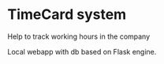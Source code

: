 # TimeCard system 
Help to track working hours in the company

Local webapp with db based on Flask engine.
